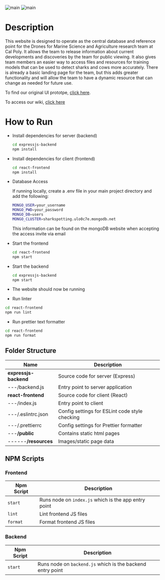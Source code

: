 ![main](https://github.com/MariRosenwald/SharkSpottingWebsite/actions/workflows/react-frontend.js.yml/badge.svg)
![main](https://github.com/MariRosenwald/SharkSpottingWebsite/actions/workflows/expressjs-backend.js.yml/badge.svg)

# **Description**

This website is designed to operate as the central database and reference point for the Drones for Marine Science and Agriculture research team at Cal Poly. It allows the team to release information about current developments and discoveries by the team for public viewing. It also gives team members an easier way to access files and resources for training models that can be used to detect sharks and cows more accurately. There is already a basic landing page for the team, but this adds greater functionality and will allow the team to have a dynamic resource that can change as needed for future use. 


To find our original UI prototpe, [click here](https://www.figma.com/file/IAe6rOpFXjs3MEIfuflc56/Shark-Spotting-Website-UI-Prototype).

To access our wiki, [click here](https://github.com/MariRosenwald/SharkSpottingWebsite/wiki)


# **How to Run**

- Install dependencies for server (backend)

  ```bash
  cd expressjs-backend
  npm install
  ```

- Install dependencies for client (frontend)

  ```bash
  cd react-frontend
  npm install
  ```
 
 - Database Access
 
   If running locally, create a .env file in your main project directory and add the following:
 
   ```bash
   MONGO_USER=your_username
   MONGO_PWD=your_password
   MONGO_DB=users
   MONGO_CLUSTER=sharkspotting.ulo0c7e.mongodb.net
   ```
   This information can be found on the mongoDB website when accepting the access invite via email

- Start the frontend

  ```bash
  cd react-frontend
  npm start
  ```

- Start the backend

  ```bash
  cd expressjs-backend
  npm start
  ```

- The website should now be running

- Run linter

```bash
cd react-frontend
npm run lint
```

- Run prettier text formatter

```bash
cd react-frontend
npm run format
```

## **Folder Structure**

| Name                     | Description                                                     |
| ------------------------ | --------------------------------------------------------------- |
| **expressjs-backend**    | Source code for server (Express)                                |
| ---/backend.js           | Entry point to server application                               |
| **react-frontend**       | Source code for client (React)                                  |
| ---/index.js             | Entry point to client                                           |
| ---/.eslintrc.json       | Config settings for ESLint code style checking                  |
| ---/.prettierrc          | Config settings for Prettier formatter                          |
| ---**/public**           | Contains static html pages                                      |
| ------**/resources**     | Images/static page data                                         |

## **NPM Scripts**

### Frontend

| Npm Script   | Description                                                                             |
| ------------ | --------------------------------------------------------------------------------------- |
| `start`      | Runs node on `index.js` which is the app entry point                                    |
| `lint`       | Lint frontend JS files                                                                  |
| `format`     | Format frontend JS files                                                                |

### Backend

| Npm Script   | Description                                                                             |
| ------------ | --------------------------------------------------------------------------------------- |
| `start`      | Runs node on `backend.js` which is the backend entry point                              |
